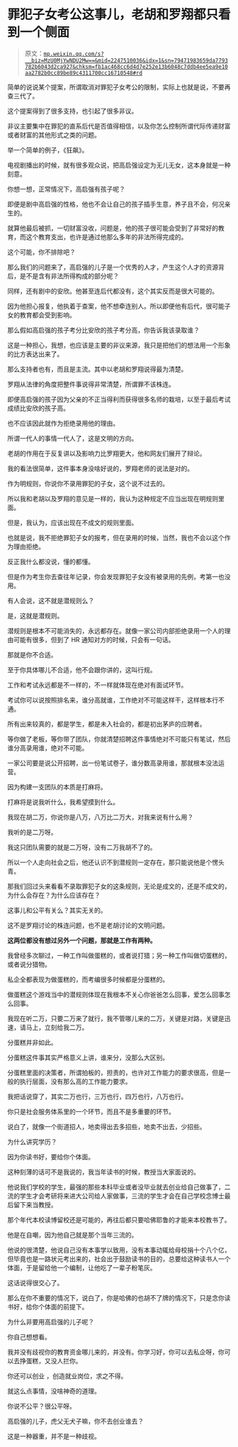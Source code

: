 # 罪犯子女考公这事儿，老胡和罗翔都只看到一个侧面

> 原文：[`mp.weixin.qq.com/s?__biz=MzU0MjYwNDU2Mw==&mid=2247510036&idx=1&sn=79471983659da7793782b6043d2ca927&chksm=fb1ac468cc6d4d7e252e13b6048c7ddb4ee5ea9e10aa2782b0cc89be89c4311700cc16710548#rd`](http://mp.weixin.qq.com/s?__biz=MzU0MjYwNDU2Mw==&mid=2247510036&idx=1&sn=79471983659da7793782b6043d2ca927&chksm=fb1ac468cc6d4d7e252e13b6048c7ddb4ee5ea9e10aa2782b0cc89be89c4311700cc16710548#rd)

简单的说说某个提案，所谓取消对罪犯子女考公的限制，实际上也就是说，不要再查三代了。

这个提案得到了很多支持，也引起了很多非议。

非议主要集中在罪犯的直系后代是否值得相信，以及你怎么控制所谓代际传递财富或者财富的其他形式之类的问题。

举一个简单的例子，《狂飙》。

电视剧播出的时候，就有很多观众说，把高启强设定为无儿无女，这本身就是一种刻意。

你想一想，正常情况下，高启强有孩子呢？

即便是剧中高启强的性格，他也不会让自己的孩子插手生意，养子且不会，何况亲生的。

就算他最后被抓，一切财富没收，问题是，他的孩子很可能会受到了非常好的教育，而这个教育支出，也许是通过他那么多年的非法所得完成的。

这个可能，你不排除吧？

那么我们的问题来了，高启强的儿子是一个优秀的人才，产生这个人才的资源背后，是不是含有非法所得构成的部分呢？

同样，还有剧中的安欣。他甚至连后代都没有，这个其实反而是很大可能的。

因为他担心报复，他执着于查案，他不想牵连别人。所以即便他有后代，很可能子女的教育都会受到影响。

那么假如高启强的孩子考分比安欣的孩子考分高，你告诉我该录取谁？

这是一种担心，我想，也应该是主要的非议来源，我只是把他们的想法用一个形象的比方表达出来了。

那么支持者也有，而且是主流。其中以老胡和罗翔说得最为清楚。

罗翔从法律的角度把整件事说得非常清楚，所谓罪不该株连。

即便高启强的孩子因为父亲的不正当得利而获得很多名师的栽培，以至于最后考试成绩比安欣的孩子高。

也不应该因此就作为拒绝录用他的理由。

所谓一代人的事情一代人了，这是文明的方向。

老胡的作用在于反复讲以及影响力比罗翔更大，他和网友们展开了辩论。

我的看法很简单，这件事本身没啥好说的，罗翔老师的说法是对的。

作为明规则，你说你不录用罪犯的子女，这个说不过去的。

所以我和老胡以及罗翔的意见是一样的，我认为这种规定不应当出现在明规则里面。

但是，我认为，应该出现在不成文的规则里面。

也就是说，我不拒绝罪犯子女的报考，但在录用的时候，当然，我也不会以这个作为理由拒绝。

反正我什么都没说，懂的都懂。

但是作为考生你去查往年记录，你会发现罪犯子女没有被录用的先例，考第一也没用。

有人会说，这不就是潜规则么？

是，这就是潜规则。

潜规则是根本不可能消失的，永远都存在。就像一家公司内部拒绝录用一个人的理由可能有很多，但到了 HR 通知对方的时候，只会有一句话。

那就是你不合适。

至于你具体哪儿不合适，他不会跟你讲的，这叫行规。

工作和考试永远都是不一样的，不一样就体现在绝对有面试环节。

考试你可以说按照排名来，谁分高就谁，工作绝对不可能这样干，这样根本行不通。

所有出来较真的，都是学生，都是未入社会的，都是初出茅庐的应聘者。

等你做了老板，等你带了团队，你就清楚招聘这件事情绝对不可能只有笔试，然后谁分高录用谁，绝对不可能。

一家公司要是说公开招聘，出一份笔试卷子，谁分数高录用谁，那就根本没法运营。

因为构建一支团队的本质是打麻将。

打麻将是说我听什么，我希望摸到什么。

我现在胡二万，你说你是八万，八万比二万大，对我来说有什么用？

我听的是二万呀。

我这只团队需要的就是二万呀，没有二万我胡不了的。

所以一个人走向社会之后，他还认识不到潜规则一定存在，那只能说他是个愣头青。

那我们回过头来看看不录取罪犯子女的这条规则，无论是成文的，还是不成文的，为什么会存在？为什么应该存在？

这事儿和公平有关么？其实无关的。

这不是罗翔讨论的株连问题，也不是老胡讨论的文明问题。

**这两位都没有想过另外一个问题，那就是工作有两种。** 

我曾经多次聊过，一种工作叫做蛋糕的，或者说打猎；另一种工作叫做切蛋糕的，或者说分猎物。

私企全都表现为做蛋糕的，而考编很多时候都是分蛋糕的。

做蛋糕这个游戏当中的潜规则体现在我根本不关心你爸爸怎么回事，爱怎么回事怎么回事。

我现在听二万，只要二万来了就行，我不管哪儿来的二万，关键是对路，关键是迅速，请马上，立刻给我二万。

分蛋糕并非如此。

分蛋糕这件事其实严格意义上讲，谁来分，没那么大区别。

分蛋糕里面的决策者，所谓拍板的，担责的，也许对工作能力的要求很高，但是一般的执行层面，没有那么高的工作能力要求。

我把话说穿了，其实二万也行，三万也行，四万也行，八万也行。

你只是社会服务体系里的一个环节，而且不是多重要的环节。

说白了，就像一个街道招人，地卖得出去多招些，地卖不出去，少招些。

为什么讲究学历？

因为你读书好，要给你个体面。

这种刻薄的话可不是我说的，我当年读书的时候，教授当大家面说的。

他说我们学校的学生，最强的那些本科毕业或者没毕业就去创业给自己做事了，二流的学生才会考研将来进大公司给人家做事，三流的学生才会在自己学校念博士最后留下来当教授。

那个年代本校读博留校还是可能的，再往后都只要哈佛耶鲁的才能来本校教书了。

他是在自嘲，因为他自己就是那个当年三流的。

他说的很清楚，他说自己没有本事学以致用，没有本事动辄给母校捐十个八个亿，但毕竟也是一路状元考出来的，社会出于鼓励读书的目的，总要给这种读书人一个体面，于是留给他一个编制，让他吃了一辈子粉笔灰。

这话说得很交心了。

那么在你不重要的情况下，说白了，你是哈佛的也胡不了牌的情况下，只是念你读书好，给你个体面的前提下。

为什么非要用高启强的儿子呢？

你自己想想看。

我并没有歧视你的教育资金哪儿来的，并没有。你学习好，你可以去私企呀，你可以去挣蛋糕，又没人拦你。

你还可以创业 ，创造就业岗位，求之不得。

就这么点事情，没啥神奇的道理。

你说不公平？很公平呀。

高启强的儿子，虎父无犬子嘛，你不去创业谁去？

这是一种器重，并不是一种歧视。